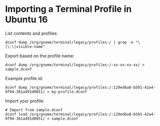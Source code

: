 # Importing a Terminal Profile in Ubuntu 16

List contents and profiles:

```
dconf dump /org/gnome/terminal/legacy/profiles:/ | grep -e "\[\:\|visible-name"
```

Export based on the profile name:

```
dconf dump /org/gnome/terminal/legacy/profiles:/:xx-xx-xx-xx/ > sample.dconf
```

Example profile id:

```
dconf dump /org/gnome/terminal/legacy/profiles:/:129ed6a8-b501-42a4-9f94-361a491d0051/ > my-profile.dconf
```

Import your profile:

```
# Import from sample.dconf
dconf load /org/gnome/terminal/legacy/profiles:/:129ed6a8-b501-42a4-9f94-361a491d0051/ < sample.dconf
```
